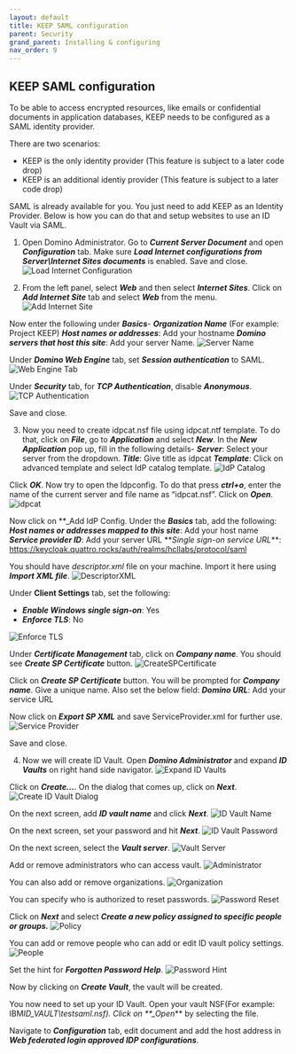 ```yaml
---
layout: default
title: KEEP SAML configuration
parent: Security
grand_parent: Installing & configuring
nav_order: 9
---
```


## KEEP SAML configuration

To be able to access encrypted resources, like emails or confidential documents in application databases, KEEP needs to be configured as a SAML identity provider.

There are two scenarios:

- KEEP is the only identity provider (This feature is subject to a later code drop)
- KEEP is an additional identiy provider (This feature is subject to a later code drop)

SAML is already available for you. You just need to add KEEP as an Identity Provider. Below is how you can do that and setup websites to use an ID Vault via SAML.

1. Open Domino Administrator. Go to **_Current Server Document_** and open **_Configuration_** tab. Make sure **_Load Internet configurations from Server\Internet Sites documents_** is enabled. Save and close.
   ![Load Internet Configuration](../../../assets/images/SAML-LoadInternetConfigurations.png)

2. From the left panel, select **_Web_** and then select **_Internet Sites_**. Click on **_Add Internet Site_** tab and select **_Web_** from the menu.
   ![Add Internet Site](../../../assets/images/SAML-AddInternetSite.png)

Now enter the following under **_Basics_**-
**_Organization Name_** (For example: Project KEEP)
**_Host names or addresses_**: Add your hostname
**_Domino servers that host this site_**: Add your server Name.
![Server Name](../../../assets/images/SAML-ServerName.png)

Under **_Domino Web Engine_** tab, set **_Session authentication_** to SAML.
![Web Engine Tab](../../../assets/images/SAML-WebEngineTab.png)

Under **_Security_** tab, for **_TCP Authentication_**, disable **_Anonymous_**.
![TCP Authentication](../../../assets/images/SAML-TCPAuthentication.png)

Save and close.

3. Now you need to create idpcat.nsf file using idpcat.ntf template. To do that, click on **_File_**, go to **_Application_** and select **_New_**. In the **_New Application_** pop up, fill in the following details-
   **_Server_**: Select your server from the dropdown.
   **_Title_**: Give title as idpcat
   **_Template_**: Click on advanced template and select IdP catalog template.
   ![IdP Catalog](../../../assets/images/SAML-IdPCatalog.png)

Click **_OK_**. Now try to open the Idpconfig. To do that press **_ctrl+o_**, enter the name of the current server and file name as “idpcat.nsf”. Click on **_Open_**.
![idpcat](../../../assets/images/SAML-idpcat.png)

Now click on **\_Add IdP Config.
Under the **_Basics_** tab, add the following:
**_Host names or addresses mapped to this site_**: Add your host name
**_Service provider ID_**: Add your server URL
**_Single sign-on service URL_\*\*: https://keycloak.quattro.rocks/auth/realms/hcllabs/protocol/saml

You should have _descriptor.xml_ file on your machine. Import it here using **_Import XML file_**.
![DescriptorXML](../../../assets/images/SAML-DescriptorXML.png)

Under **Client Settings** tab, set the following:

- **_Enable Windows single sign-on_**: Yes
- **_Enforce TLS_**: No

![Enforce TLS](../../../assets/images/SAML-EnforceTLS.png)

Under **_Certificate Management_** tab, click on **_Company name_**. You should see **_Create SP Certificate_** button.
![CreateSPCertificate](../../../assets/images/SAML-CreateSPCertificate.png)

Click on **_Create SP Certificate_** button. You will be prompted for **_Company name_**. Give a unique name. Also set the below field:
**_Domino URL_**: Add your service URL

Now click on **_Export SP XML_** and save ServiceProvider.xml for further use.
![Service Provider](../../../assets/images/SAML-ServiceProvider.png)

Save and close.

4. Now we will create ID Vault.
   Open **_Domino Administrator_** and expand **_ID Vaults_** on right hand side navigator.
   ![Expand ID Vaults](../../../assets/images/SAML-ExpandIDVaults.png)

Click on **_Create..._**. On the dialog that comes up, click on **_Next_**.
![Create ID Vault Dialog](../../../assets/images/SAML-CreateIDVaultDialog.png)

On the next screen, add **_ID vault name_** and click **_Next_**.
![ID Vault Name](../../../assets/images/SAML-IDVaultName.png)

On the next screen, set your password and hit **_Next_**.
![ID Vault Password](../../../assets/images/SAML-IDVaultPassword.png)

On the next screen, select the **_Vault server_**.
![Vault Server](../../../assets/images/SAML-VaultServer.png)

Add or remove administrators who can access vault.
![Administrator](../../../assets/images/SAML-Administrator.png)

You can also add or remove organizations.
![Organization](../../../assets/images/SAML-Organization.png)

You can specify who is authorized to reset passwords.
![Password Reset](../../../assets/images/SAML-PasswordReset.png)

Click on **_Next_** and select **_Create a new policy assigned to specific people or groups._**
![Policy](../../../assets/images/SAML-Policy.png)

You can add or remove people who can add or edit ID vault policy settings.
![People](../../../assets/images/SAML-People.png)

Set the hint for **_Forgotten Password Help_**.
![Password Hint](../../../assets/images/SAML-PasswordHint.png)

Now by clicking on **_Create Vault_**, the vault will be created.

You now need to set up your ID Vault.
Open your vault NSF(For example: IBM*ID_VAULT\testsaml.nsf). Click on \*\*\_Open*\*\* by selecting the file.

Navigate to **_Configuration_** tab, edit document and add the host address in **_Web federated login approved IDP configurations_**.
